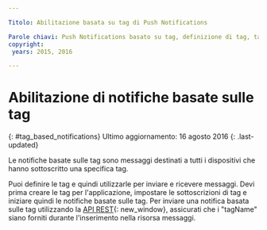 ```yaml
---

Titolo: Abilitazione basata su tag di Push Notifications

Parole chiavi: Push Notifications basato su tag, definizione di tag, tagNames
copyright:
 years: 2015, 2016

---
```


# Abilitazione di notifiche basate sulle tag
{: #tag_based_notifications}
Ultimo aggiornamento: 16 agosto 2016
{: .last-updated}

Le notifiche basate sulle tag sono messaggi destinati a tutti i dispositivi che hanno sottoscritto una specifica tag.  

Puoi definire le tag e quindi utilizzarle per
                        inviare e ricevere messaggi. Devi prima creare le tag per l'applicazione, impostare
                        le sottoscrizioni di tag e iniziare quindi le notifiche basate sulle
                        tag. Per inviare una notifica basata sulle tag utilizzando la [API REST](https://mobile.{DomainName}/imfpushrestapidocs/){: new_window}, assicurati che i "tagName" siano forniti durante l'inserimento nella risorsa messaggi.

